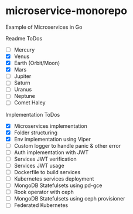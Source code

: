 # microservice-monorepo
Example of Microservices in Go

Readme ToDos

- [ ] Mercury
- [x] Venus
- [x] Earth (Orbit/Moon)
- [x] Mars
- [ ] Jupiter
- [ ] Saturn
- [ ] Uranus
- [ ] Neptune
- [ ] Comet Haley
 
 Implementation ToDos

- [x] Microservices implementation
- [x] Folder structuring
- [x] Env implementation using Viper
- [ ] Custom logger to handle panic & other error
- [ ] Auth implementation with JWT
- [ ] Services JWT verification
- [ ] Services JWT usage
- [ ] Dockerfile to build services
- [ ] Kubernetes services deployment
- [ ] MongoDB Statefulsets using pd-gce
- [ ] Rook operator with ceph
- [ ] MongoDB Statefulsets using ceph provisioner
- [ ] Federated Kubernetes